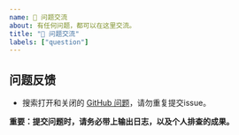 ```yaml
---
name: 🙋 问题交流
about: 有任何问题，都可以在这里交流。
title: "🙋 问题交流"
labels: ["question"]
---
```


## 问题反馈

- 搜索打开和关闭的 [GitHub 问题](https://github.com/eryajf/chatgpt-dingtalk/issues)，请勿重复提交issue。

**重要：提交问题时，请务必带上输出日志，以及个人排查的成果。**